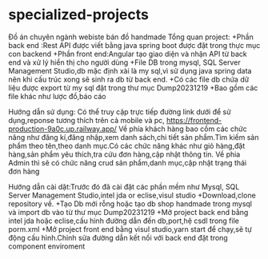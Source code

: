 # specialized-projects
Đồ án chuyên ngành webiste bán đồ handmade 
Tổng quan project:
+Phần back end :Rest API được viết bằng java spring boot được đặt trong thực mục con backend
+Phần front end:Angular tạo giao diện và nhận API từ back end và xử lý hiển thị cho người dùng
+File DB trong mysql, SQL Server Management Studio,db mặc định xài là my sql,vì sử dụng java spring data nên khi cấu trúc xong sẽ sinh ra db từ back end.
+Có các file db chứa dữ liệu được export từ my sql đặt trong thư mục Dump20231219
+Bao gồm các file khác như lược đồ,báo cáo

Hướng dẫn sử dụng:
Có thể truy cập trực tiếp đường link dưới để sử dụng,reponse tương thích trên cả mobile và pc,
 https://frontend-production-9a0c.up.railway.app/
Về phía khách hàng bao cồm các chức năng như đăng kí,đăng nhập,xem danh sách,chi tiết sản phẩm.Tìm kiếm sản phẩm theo tên,theo danh mục.Có các chức năng khác như giỏ hàng,đặt hàng,sản phẩm yêu thích,tra cứu đơn hàng,cập nhật thông tin.
Về phia Admin thì sẽ có chức năng crud sản phẩm,danh mục,cập nhật trạng thái đơn hàng

Hướng dẫn cài dặt:Trước đó đã cài đặt các phần mềm như Mysql, SQL Server Management Studio,intel jda or eclise,visul studio
+Download,clone repository về.
+Tạo Db mới rỗng hoặc tạo db shop handmade trong mysql và import db vào từ thư mục Dump20231219
+Mở project back end bằng intel jda hoặc eclise,cấu hình đường dẫn đến db,port,hệ csdl trong file porm.xml
+Mở project front end bằng visul studio,yarn start để chạy,sẽ tự động cấu hình.Chỉnh sửa đường dẫn kết nối với back end đặt trong component enviroment

